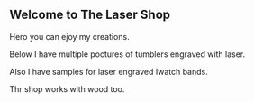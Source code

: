 ## Welcome to The Laser Shop


Hero you can ejoy my creations.


Below I have multiple poctures of tumblers engraved with laser.

Also I have samples for laser engraved Iwatch bands.

Thr shop works with wood too.
